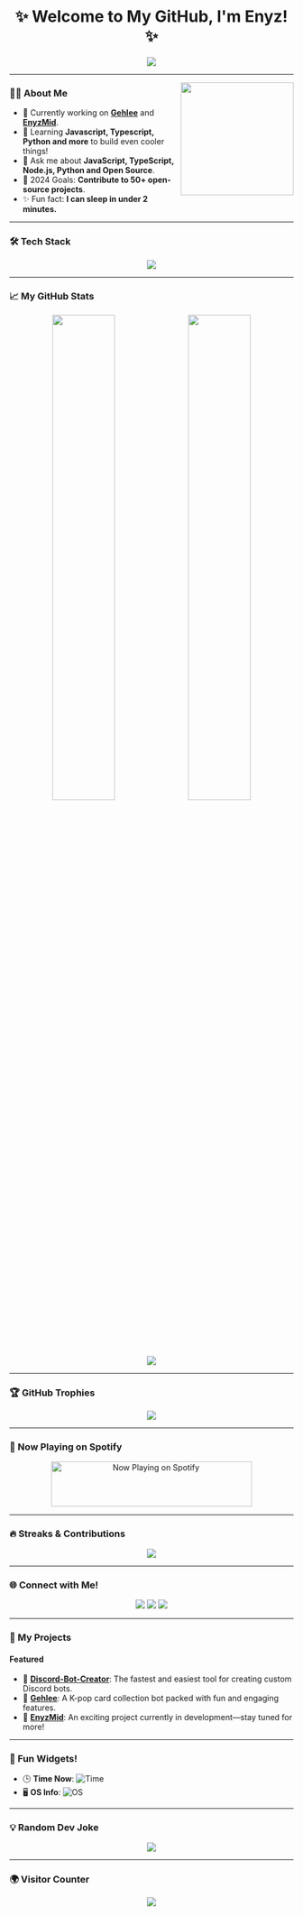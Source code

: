 <h1 align="center">✨ Welcome to My GitHub, I'm Enyz! ✨</h1>

<p align="center">
  <img src="https://readme-typing-svg.herokuapp.com?font=Fira+Code&size=25&duration=4000&color=FFA500&center=true&vCenter=true&width=700&lines=Developer+|+Creator+|+Learner;Discord+Js+Enthusiast;Building+biggest+project+Gehlee!">
</p>

---

<img align="right" src="https://cdn.dribbble.com/users/1162077/screenshots/3848914/programmer.gif" width="200"/>

### 🧑‍💻 About Me
- 🔭 Currently working on **[Gehlee](https://github.com/Enyzelle/Gehlee)** and **[EnyzMid](https://githubcom/Enyzelle/EnyzMid)**.
- 🌱 Learning **Javascript, Typescript, Python and more** to build even cooler things!
- 💬 Ask me about **JavaScript, TypeScript, Node.js, Python and Open Source**.
- 🥅 2024 Goals: **Contribute to 50+ open-source projects**.
- ✨ Fun fact: **I can sleep in under 2 minutes.**

---

### 🛠️ Tech Stack
<p align="center">
  <img src="https://skillicons.dev/icons?i=javascript,typescript,python,nodejs,html,css,git,mongodb,vscode&theme=light" />
</p>

---

### 📈 My GitHub Stats
<p align="center">
  <img width="47%" src="https://github-readme-stats.vercel.app/api?username=Enyzelle&show_icons=true&theme=dracula" />
  <img width="47%" src="https://github-readme-streak-stats.herokuapp.com?user=Enyzelle&theme=dracula" />
</p>
<p align="center">
  <img src="https://github-readme-activity-graph.vercel.app/graph?username=Enyzelle&theme=dracula&bg_color=1a1b27" />
</p>

---

### 🏆 GitHub Trophies
<p align="center">
  <img src="https://github-profile-trophy.vercel.app/?username=Enyzelle&theme=radical&row=2&column=4" />
</p>

---

### 🎵 Now Playing on Spotify
<p align="center">
  <a href="https://spotify-now-playing-psi.vercel.app/now-playing">
    <img src="https://spotify-now-playing-psi.vercel.app/now-playing?cache=no-cache&t={timestamp}" width="356" height="80" alt="Now Playing on Spotify">
  </a>
</p>

---

### 🔥 Streaks & Contributions
<p align="center">
  <img src="https://streak-stats.demolab.com/?user=Enyzelle&theme=gruvbox_duo&hide_border=true">
</p>

---

### 🌐 Connect with Me!
<p align="center">
  <a href="mailto:enyz_contact@gmail.com"><img src="https://img.shields.io/badge/Gmail-D14836?style=for-the-badge&logo=gmail&logoColor=white"></a>
  <a href="https://instagram.com/Enyzelle"><img src="https://img.shields.io/badge/Instagram-E4405F?style=for-the-badge&logo=instagram&logoColor=white"></a>
  <a href="https://discord.com/users/1317482100290752604"><img src="https://img.shields.io/badge/Discord-7289DA?style=for-the-badge&logo=discord&logoColor=white"></a>
</p>

---

### 🚀 My Projects
#### Featured
- 🌟 **[Discord-Bot-Creator](https://github.com/Enyzelle/Discord-Bot-Creator)**: The fastest and easiest tool for creating custom Discord bots.
- 🌟 **[Gehlee](https://github.com/Enyzelle/Gehlee)**: A K-pop card collection bot packed with fun and engaging features.
- 🌟 **[EnyzMid](https://github.com/Enyzelle/EnyzMid)**: An exciting project currently in development—stay tuned for more!

---

### 🌟 Fun Widgets!
- 🕒 **Time Now**: ![Time](https://img.shields.io/badge/Time-Manila%20Time-FFA500?style=for-the-badge)
- 🖥️ **OS Info**: ![OS](https://img.shields.io/badge/OS-Windows%2011-blue?style=for-the-badge&logo=windows&logoColor=white)

---

### 💡 Random Dev Joke
<p align="center">
  <img src="https://readme-jokes.vercel.app/api?theme=radical">
</p>

---

### 🌍 Visitor Counter
<p align="center">
  <img src="https://komarev.com/ghpvc/?username=Enyzelle&style=for-the-badge&color=green">
</p>
